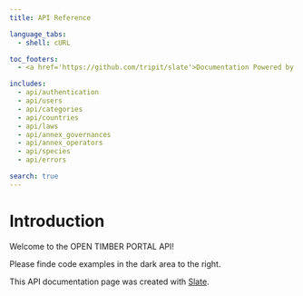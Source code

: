 ```yaml
---
title: API Reference

language_tabs:
  - shell: cURL

toc_footers:
  - <a href='https://github.com/tripit/slate'>Documentation Powered by Slate</a>

includes:
  - api/authentication
  - api/users
  - api/categories
  - api/countries
  - api/laws
  - api/annex_governances
  - api/annex_operators
  - api/species
  - api/errors

search: true
---
```


# Introduction

Welcome to the OPEN TIMBER PORTAL API!

Please finde code examples in the dark area to the right.

This API documentation page was created with [Slate](https://github.com/tripit/slate).


